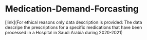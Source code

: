 # Medication-Demand-Forcasting

[link](For ethical reasons only data description is provided:  The data descripe the prescriptions for a specific medications that have been processed in a Hospital in Saudi Arabia during 2020-2021)

